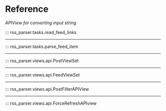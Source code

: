 # Reference

*APIView for converting input string*

::: rss_parser.tasks.read_feed_links

---

::: rss_parser.tasks.parse_feed_item

---

::: rss_parser.views.api.PostViewSet

---

::: rss_parser.views.api.FeedViewSet

---

::: rss_parser.views.api.PostFilterAPIView

---

::: rss_parser.views.api.ForceRefreshAPIview

